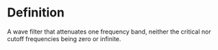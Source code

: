 # Definition

A wave filter that attenuates one frequency band, neither the critical
nor cutoff frequencies being zero or infinite.
